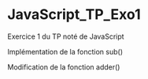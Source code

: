 JavaScript_TP_Exo1
==================

Exercice 1 du TP noté de JavaScript

Implémentation de la fonction sub()

Modification de la fonction adder()
